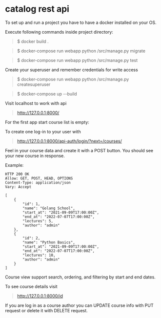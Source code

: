 # catalog rest api



To set up and run a project you have to have a docker installed on your OS.

Execute following commands inside project directory:

>$ docker build .

>$ docker-compose run webapp python /src/manage.py migrate

>$ docker-compose run webapp python /src/manage.py test

Create your superuser and remember credentials for write access

>$ docker-compose run webapp python /src/manage.py createsuperuser

>$ docker-compose up --build

Visit localhost to work with api
> http://127.0.0.1:8000/

For the first app start course list is empty:

To create one log-in to your user with

> http://127.0.0.1:8000/api-auth/login/?next=/courses/

Feel in your course data and create it with a POST button.
You should see your new course in response.

Example:

```
HTTP 200 OK
Allow: GET, POST, HEAD, OPTIONS
Content-Type: application/json
Vary: Accept

[
    {
        "id": 1,
        "name": "Golang School",
        "start_at": "2021-09-09T17:00:00Z",
        "end_at": "2022-07-07T17:00:00Z",
        "lectures": 5,
        "author": "admin"
    },
    {
        "id": 2,
        "name": "Python Basics",
        "start_at": "2021-09-09T17:00:00Z",
        "end_at": "2022-07-07T17:00:00Z",
        "lectures": 10,
        "author": "admin"
    }
]
```

Course view support search, ordering, and filtering by start and end dates.

To see course details visit

> http://127.0.0.1:8000/id

If you are log in as a course author you can UPDATE course info with PUT request or delete it with DELETE request. 
